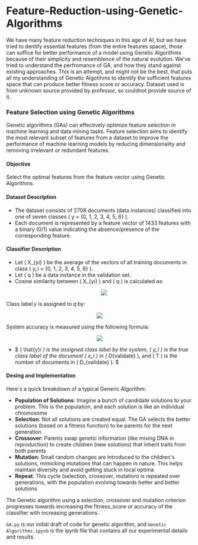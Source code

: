 # Feature-Reduction-using-Genetic-Algorithms
We have many feature reduction techniques in this age of AI, but we have tried to dentify essential features (from the entire features space), those can suffice for better performance of a model using Genetic Algorithms because of their simplicity and resemblence of the natural evolution. We've tried to understand the perfromance of GA, and how they stand against existing approaches. This is an attempt, and might not be the best, that puts all my understanding of Genetic Algotihms to identify the sufficient features space that can produce better fitness score or accuracy. Dataset used is from unknown source provided by professor, so couldnot provide source of it.


### Feature Selection using Genetic Algorithms

Genetic algorithms (GAs) can effectively optimize feature selection in machine learning and data mining tasks. Feature selection aims to identify the most relevant subset of features from a dataset to improve the performance of machine learning models by reducing dimensionality and removing irrelevant or redundant features.

#### Objective
Select the optimal features from the feature vector using Genetic Algorithms.

#### Dataset Description
- The dataset consists of 2708 documents (data instances) classified into one of seven classes \( y = \{0, 1, 2, 3, 4, 5, 6\} \).
- Each document is represented by a feature vector of 1433 features with a binary (0/1) value indicating the absence/presence of the corresponding feature.

#### Classifier Description
- Let \( X_{yi} \) be the average of the vectors of all training documents in class \( y_i = \{0, 1, 2, 3, 4, 5, 6\} \).
- Let \( q \) be a data instance in the validation set.
- Cosine similarity between \( X_{yi} \) and \( q \) is calculated as:
  <p align = 'center'>
    <img src = 'https://github.com/pbt12/Feature-Reduction-using-Genetic-Algorithms/assets/74967927/9456a4f3-b234-4e0d-9332-11132e1a47e5'/>
  </p>

Class label 𝑦 is assigned to 𝑞 by:
<p align = 'center'>
    <img src = 'https://github.com/pbt12/Feature-Reduction-using-Genetic-Algorithms/assets/74967927/13a8b239-0eac-47e2-b63a-0c0a267e4ee2'/>
  </p>

  System accuracy is measured using the following formula:
<p align = 'center'>
    <img src = 'https://github.com/pbt12/Feature-Reduction-using-Genetic-Algorithms/assets/74967927/476c34bf-b1c3-4bc2-871c-8ecc8bdaabd3'/>
  </p>

- $ \( \hat{y}_i \) is the assigned class label by the system,
\( y_i \) is the true class label of the document \( x_i \) in \( D_{validate} \),
and \( T \) is the number of documents in \( D_{validate} \). $

#### Desing and Implementation
Here's a quick breakdown of a typical Generic Algorithm:
- **Population of Solutions**: Imagine a bunch of candidate solutions to your problem. This is the population, and each solution is like an individual chromosome
- **Selection**: Not all solutions are created equal. The GA selects the better solutions (based on a fitness function) to be parents for the next generation
- **Crossover**: Parents swap genetic information (like mixing DNA in reproduction) to create children (new solutions) that inherit traits from both parents
- **Mutation**:  Small random changes are introduced to the children's solutions, mimicking mutations that can happen in nature. This helps maintain diversity and avoid getting stuck in local optima
- **Repeat**: This cycle (selection, crossover, mutation) is repeated over generations, with the population evolving towards better and better solutions


The Genetic algorithm using a selection, crossover and mutation criterion progresses towards imcreasing the fitness_score or accuracy of the classifier with increasing generations.

``` GA.py ``` is our initial draft of code for genetic algorithm, and ``` Genetic Algorithms.ipynb ``` is the ipynb file that contains all our experimental details and results.
